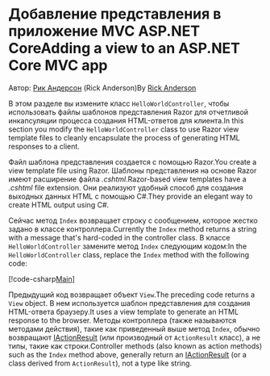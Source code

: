 # <a name="adding-a-view-to-an-aspnet-core-mvc-app"></a><span data-ttu-id="a2561-101">Добавление представления в приложение MVC ASP.NET Core</span><span class="sxs-lookup"><span data-stu-id="a2561-101">Adding a view to an ASP.NET Core MVC app</span></span>

<span data-ttu-id="a2561-102">Автор: [Рик Андерсон](https://twitter.com/RickAndMSFT) (Rick Anderson)</span><span class="sxs-lookup"><span data-stu-id="a2561-102">By [Rick Anderson](https://twitter.com/RickAndMSFT)</span></span>

<span data-ttu-id="a2561-103">В этом разделе вы измените класс `HelloWorldController`, чтобы использовать файлы шаблонов представления Razor для отчетливой инкапсуляции процесса создания HTML-ответов для клиента.</span><span class="sxs-lookup"><span data-stu-id="a2561-103">In this section you modify the `HelloWorldController` class to use Razor view template files to cleanly encapsulate the process of generating HTML responses to a client.</span></span>

<span data-ttu-id="a2561-104">Файл шаблона представления создается с помощью Razor.</span><span class="sxs-lookup"><span data-stu-id="a2561-104">You create a view template file using Razor.</span></span> <span data-ttu-id="a2561-105">Шаблоны представления на основе Razor имеют расширение файла *.cshtml*.</span><span class="sxs-lookup"><span data-stu-id="a2561-105">Razor-based view templates have a *.cshtml* file extension.</span></span> <span data-ttu-id="a2561-106">Они реализуют удобный способ для создания выходных данных HTML с помощью C#.</span><span class="sxs-lookup"><span data-stu-id="a2561-106">They provide an elegant way to create HTML output using C#.</span></span>

<span data-ttu-id="a2561-107">Сейчас метод `Index` возвращает строку с сообщением, которое жестко задано в классе контроллера.</span><span class="sxs-lookup"><span data-stu-id="a2561-107">Currently the `Index` method returns a string with a message that's hard-coded in the controller class.</span></span> <span data-ttu-id="a2561-108">В классе `HelloWorldController` замените метод `Index` следующим кодом:</span><span class="sxs-lookup"><span data-stu-id="a2561-108">In the `HelloWorldController` class, replace the `Index` method with the following code:</span></span>

[!code-csharp[Main](../../tutorials/first-mvc-app/start-mvc/sample/MvcMovie/Controllers/HelloWorldController.cs?name=snippet_4)]

<span data-ttu-id="a2561-109">Предыдущий код возвращает объект `View`.</span><span class="sxs-lookup"><span data-stu-id="a2561-109">The preceding code returns a `View` object.</span></span> <span data-ttu-id="a2561-110">В нем используется шаблон представления для создания HTML-ответа браузеру.</span><span class="sxs-lookup"><span data-stu-id="a2561-110">It uses a view template to generate an HTML response to the browser.</span></span> <span data-ttu-id="a2561-111">Методы контроллера (также называются методами действия), такие как приведенный выше метод `Index`, обычно возвращают [IActionResult](https://docs.microsoft.com/aspnet/core/api/microsoft.aspnetcore.mvc.iactionresult) (или производный от `ActionResult` класс), а не типы, такие как строки.</span><span class="sxs-lookup"><span data-stu-id="a2561-111">Controller methods (also known as action methods) such as the `Index` method above, generally return an [IActionResult](https://docs.microsoft.com/aspnet/core/api/microsoft.aspnetcore.mvc.iactionresult) (or a class derived from `ActionResult`), not a type like string.</span></span>
